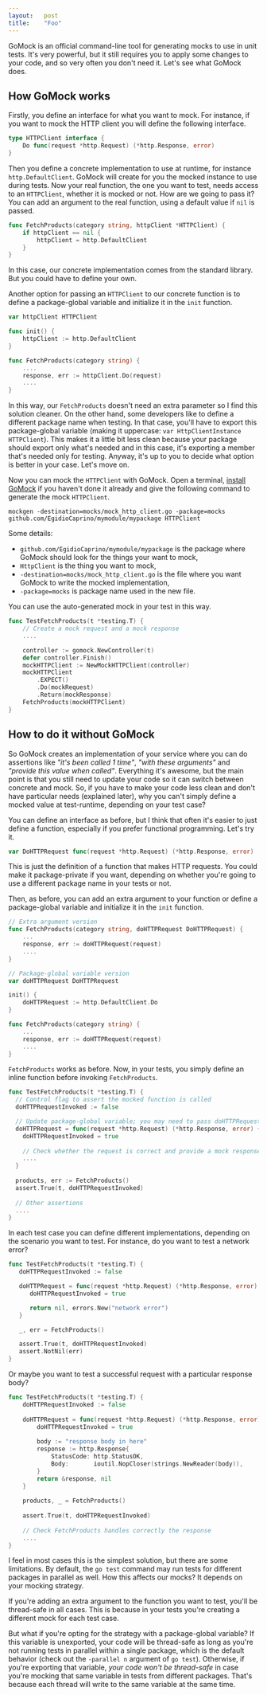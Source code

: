 ```yaml
---
layout:   post
title:    "Foo"
---
```

GoMock is an official command-line tool for generating mocks to use in unit tests. It's very powerful, but it still requires you to apply some changes to your code, and so very often you don't need it. Let's see what GoMock does.

## How GoMock works
Firstly, you define an interface for what you want to mock. For instance, if you want to mock the HTTP client you will define the following interface.
```go
type HTTPClient interface {
    Do func(request *http.Request) (*http.Response, error)
}
```
Then you define a concrete implementation to use at runtime, for instance `http.DefaultClient`. GoMock will create for you the mocked instance to use during tests.
Now your real function, the one you want to test, needs access to an `HTTPClient`, whether it is mocked or not. How are we going to pass it? You can add an argument to the real function, using a default value if `nil` is passed.
```go
func FetchProducts(category string, httpClient *HTTPClient) {
    if httpClient == nil {
        httpClient = http.DefaultClient
    }
}
```
In this case, our concrete implementation comes from the standard library. But you could have to define your own.

Another option for passing an `HTTPClient` to our concrete function is to define a package-global variable and initialize it in the `init` function.
```go
var httpClient HTTPClient

func init() {
    httpClient := http.DefaultClient
}

func FetchProducts(category string) {
    ....
    response, err := httpClient.Do(request)
    ....
}
```
In this way, our `FetchProducts` doesn't need an extra parameter so I find this solution cleaner. On the other hand, some developers like to define a different package name when testing. In that case, you'll have to export this package-global variable (making it uppercase: `var HttpClientInstance HTTPClient`). This makes it a little bit less clean because your package should export only what's needed and in this case, it's exporting a member that's needed only for testing. Anyway, it's up to you to decide what option is better in your case. Let's move on.

Now you can mock the `HTTPClient` with GoMock. Open a terminal, [install GoMock](https://github.com/golang/mock#installation) if you haven't done it already and give the following command to generate the mock `HTTPClient`.
```shell
mockgen -destination=mocks/mock_http_client.go -package=mocks github.com/EgidioCaprino/mymodule/mypackage HTTPClient
```
Some details:
- `github.com/EgidioCaprino/mymodule/mypackage` is the package where GoMock should look for the things your want to mock,
- `HttpClient` is the thing you want to mock,
- `-destination=mocks/mock_http_client.go` is the file where you want GoMock to write the mocked implementation,
- `-package=mocks` is package name used in the new file.

You can use the auto-generated mock in your test in this way.
```go
func TestFetchProducts(t *testing.T) {
    // Create a mock request and a mock response
    ....

    controller := gomock.NewController(t)
    defer controller.Finish()
    mockHTTPClient := NewMockHTTPClient(controller)
    mockHTTPClient
        .EXPECT()
        .Do(mockRequest)
        .Return(mockResponse)
    FetchProducts(mockHTTPClient)
}
```

## How to do it without GoMock
So GoMock creates an implementation of your service where you can do assertions like *"it's been called 1 time"*, *"with these arguments"* and *"provide this value when called"*. Everything it's awesome, but the main point is that you still need to update your code so it can switch between concrete and mock. So, if you have to make your code less clean and don't have particular needs (explained later), why you can't simply define a mocked value at test-runtime, depending on your test case?

You can define an interface as before, but I think that often it's easier to just define a function, especially if you prefer functional programming. Let's try it.
```go
var DoHTTPRequest func(request *http.Request) (*http.Response, error)
```
This is just the definition of a function that makes HTTP requests. You could make it package-private if you want, depending on whether you're going to use a different package name in your tests or not.

Then, as before, you can add an extra argument to your function or define a package-global variable and initialize it in the `init` function.
```go
// Extra argument version
func FetchProducts(category string, doHTTPRequest DoHTTPRequest) {
    ...
    response, err := doHTTPRequest(request)
    ....
}

// Package-global variable version
var doHTTPRequest DoHTTPRequest

init() {
    doHTTPRequest := http.DefaultClient.Do
}

func FetchProducts(category string) {
    ...
    response, err := doHTTPRequest(request)
    ....
}
```

`FetchProducts` works as before. Now, in your tests, you simply define an inline function before invoking `FetchProducts`.
```go
func TestFetchProducts(t *testing.T) {
  // Control flag to assert the mocked function is called
  doHTTPRequestInvoked := false

  // Update package-global variable; you may need to pass doHTTPRequest to FetchProducts otherwise
  doHTTPRequest = func(request *http.Request) (*http.Response, error) {     
    doHTTPRequestInvoked = true     
    
    // Check whether the request is correct and provide a mock response
    ....
  }
  
  products, err := FetchProducts()
  assert.True(t, doHTTPRequestInvoked)
  
  // Other assertions
  ....
}
```

In each test case you can define different implementations, depending on the scenario you want to test. For instance, do you want to test a network error?
```go
func TestFetchProducts(t *testing.T) {
   doHTTPRequestInvoked := false

   doHTTPRequest = func(request *http.Request) (*http.Response, error) {
      doHTTPRequestInvoked = true

      return nil, errors.New("network error")
   }

   _, err = FetchProducts()

   assert.True(t, doHTTPRequestInvoked)
   assert.NotNil(err)
}
```
Or maybe you want to test a successful request with a particular response body?
```go
func TestFetchProducts(t *testing.T) {
    doHTTPRequestInvoked := false
    
    doHTTPRequest = func(request *http.Request) (*http.Response, error) {
        doHTTPRequestInvoked = true
    
        body := "response body in here"
        response := http.Response{
            StatusCode: http.StatusOK,
            Body:       ioutil.NopCloser(strings.NewReader(body)),
        }
        return &response, nil
    }
    
    products, _ = FetchProducts()
    
    assert.True(t, doHTTPRequestInvoked)
    
    // Check FetchProducts handles correctly the response
    ....
}
```

I feel in most cases this is the simplest solution, but there are some limitations. By default, the `go test` command may run tests for different packages in parallel as well. How this affects our mocks? It depends on your mocking strategy.

If you're adding an extra argument to the function you want to test, you'll be thread-safe in all cases. This is because in your tests you're creating a different mock for each test case.

But what if you're opting for the strategy with a package-global variable? If this variable is unexported, your code will be thread-safe as long as you're not running tests in parallel within a single package, which is the default behavior (check out the `-parallel n` argument of `go test`). Otherwise, if you're exporting that variable, *your code won't be thread-safe* in case you're mocking that same variable in tests from different packages. That's because each thread will write to the same variable at the same time.
